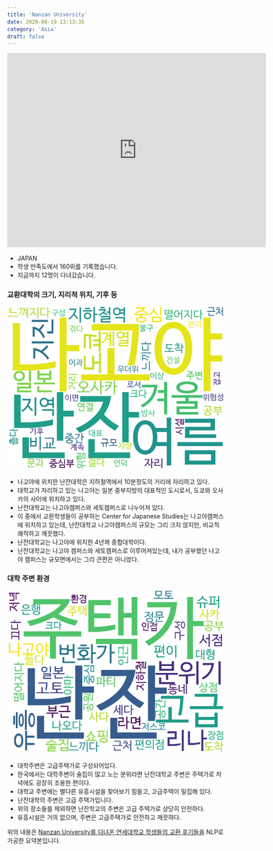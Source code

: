 ```yaml
---
title: 'Nanzan University'
date: 2020-08-19 13:13:35
category: 'Asia'
draft: false
---
```


<iframe
width="600"
height="450"
frameborder="0" style="border:0"
src="https://www.google.com/maps/embed/v1/place?key=AIzaSyC9e1AME-pVmWC4hBpFdu5S4dKzyepa3HQ&q=Nanzan+University&center=35.148693200000004,136.9628409&zoom=14" allowfullscreen>
</iframe>


* JAPAN
* 학생 만족도에서 160위를 기록했습니다.
* 지금까지 12명이 다녀갔습니다. 

### 교환대학의 크기, 지리적 위치, 기후 등

![gen_info-WordCloud](../univ_wordclouds_okt/gen_info/JP000019_gen_info_okt.png)

* 나고야에 위치한 난잔대학은 지하철역에서 10분정도의 거리에 자리하고 있다.
* 대학교가 자리하고 있는 나고야는 일본 중부지방의 대표적인 도시로서, 도쿄와 오사카의 사이에 위치하고 있다.
* 난잔대학교는 나고야캠퍼스와 세토캠퍼스로 나누어져 있다.
* 이 중에서 교환학생들이 공부하는 Center for Japanese Studies는 나고야캠퍼스에 위치하고 있는데, 난잔대학교 나고야캠퍼스의 규모는 그리 크지 않지만, 비교적 쾌적하고 깨끗했다.
* 난잔대학교는 나고야에 위치한 4년제 종합대학이다.
* 난잔대학교는 나고야 캠퍼스와 세토캠퍼스로 이루어져있는데, 내가 공부했던 나고야 캠퍼스는 규모면에서는 그리 큰편은 아니었다.


### 대학 주변 환경

![env_info-WordCloud](../univ_wordclouds_okt/env_info/JP000019_env_info_okt.png)

* 대학주변은 고급주택가로 구성되어있다.
* 한국에서는 대학주변이 술집이 많고 노는 분위라면 난잔대학교 주변은 주택가로 저녁에도 굉장히 조용한 편이다.
* 대학교 주변에는 별다른 유흥시설을 찾아보기 힘들고, 고급주택이 밀집해 있다.
* 난잔대학의 주변은 고급 주택가입니다.
* 위의 장소들를 제외하면 난잔학교의 주변은 고급 주택가로 상당히 안전하다.
* 유흥시설은 거의 없으며, 주변은 고급주택가로 안전하고 깨끗하다.


위의 내용은 [Nanzan University를 다녀온 연세대학교 학생들의 교환 후기들을](http://oia.yonsei.ac.kr/partner/expReport.asp?ucode=JP000019&bgbn=A) NLP로 가공한 요약본입니다. 
